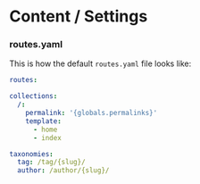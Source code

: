 # Content / Settings

### routes.yaml

<!-- TODO: make a better description here and link to the docs -->

This is how the default `routes.yaml` file looks like:

```yaml
routes:

collections:
  /:
    permalink: '{globals.permalinks}'
    template:
      - home
      - index

taxonomies:
  tag: /tag/{slug}/
  author: /author/{slug}/
```
